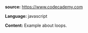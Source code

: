 **source:** https://www.codecademy.com

**Language:** javascript

**Content:** Example about loops.
